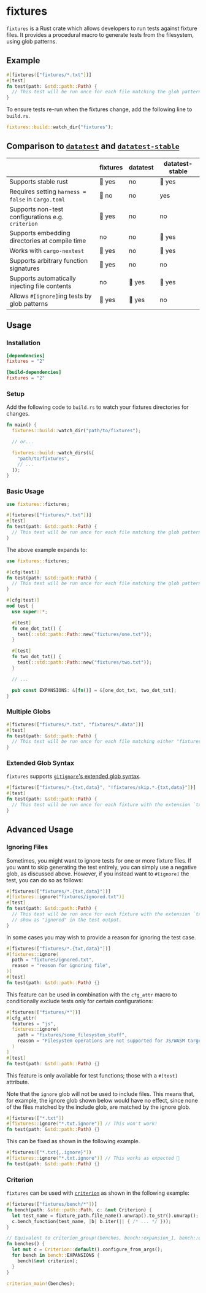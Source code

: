 # fixtures

`fixtures` is a Rust crate which allows developers to run tests against fixture files. It provides a procedural macro
to generate tests from the filesystem, using glob patterns.

## Example

```rs
#[fixtures(["fixtures/*.txt"])]
#[test]
fn test(path: &std::path::Path) {
  // This test will be run once for each file matching the glob pattern
}
```

To ensure tests re-run when the fixtures change, add the following line to `build.rs`.

```rs
fixtures::build::watch_dir("fixtures");
```

## Comparison to [`datatest`](https://github.com/commure/datatest) and [`datatest-stable`](https://crates.io/crates/datatest-stable)

|                                                    | fixtures | datatest | datatest-stable |
| -------------------------------------------------- | -------- | -------- | --------------- |
| Supports stable rust                               | 🏅 yes   | no       | 🏅 yes          |
| Requires setting `harness = false` in `Cargo.toml` | 🏅 no    | no       | yes             |
| Supports non-test configurations e.g. `criterion`  | 🏅 yes   | no       | no              |
| Supports embedding directories at compile time     | no       | no       | 🏅 yes          |
| Works with `cargo-nextest`                         | 🏅 yes   | no       | 🏅 yes          |
| Supports arbitrary function signatures             | 🏅 yes   | no       | no              |
| Supports automatically injecting file contents     | no       | 🏅 yes   | 🏅 yes          |
| Allows `#[ignore]`ing tests by glob patterns       | 🏅 yes   | 🏅 yes   | no              |

## Usage

### Installation

```toml
[dependencies]
fixtures = "2"

[build-dependencies]
fixtures = "2"
```

### Setup

Add the following code to `build.rs` to watch your fixtures directories for changes.

```rs
fn main() {
  fixtures::build::watch_dir("path/to/fixtures");

  // or...

  fixtures::build::watch_dirs(&[
    "path/to/fixtures",
    // ...
  ]);
}
```

### Basic Usage

```rs
use fixtures::fixtures;

#[fixtures(["fixtures/*.txt"])]
#[test]
fn test(path: &std::path::Path) {
  // This test will be run once for each file matching the glob pattern
}
```

The above example expands to:

```rs
use fixtures::fixtures;

#[cfg(test)]
fn test(path: &std::path::Path) {
  // This test will be run once for each file matching the glob pattern
}

#[cfg(test)]
mod test {
  use super::*;

  #[test]
  fn one_dot_txt() {
    test(::std::path::Path::new("fixtures/one.txt"));
  }

  #[test]
  fn two_dot_txt() {
    test(::std::path::Path::new("fixtures/two.txt"));
  }

  // ...

  pub const EXPANSIONS: &[fn()] = &[one_dot_txt, two_dot_txt];
}
```

### Multiple Globs

```rs
#[fixtures(["fixtures/*.txt", "fixtures/*.data"])]
#[test]
fn test(path: &std::path::Path) {
  // This test will be run once for each file matching either "fixtures/*.txt" or "fixtures/*.data"
}
```

### Extended Glob Syntax

`fixtures` supports [`gitignore`'s extended glob syntax](https://git-scm.com/docs/gitignore#_pattern_format).

```rs
#[fixtures(["fixtures/*.{txt,data}", "!fixtures/skip.*.{txt,data}"])]
#[test]
fn test(path: &std::path::Path) {
  // This test will be run once for each fixture with the extension `txt` or `data`, unless it is prefixed with `skip.`
}
```

## Advanced Usage

### Ignoring Files

Sometimes, you might want to ignore tests for one or more fixture files. If you want to skip generating the test
entirely, you can simply use a negative glob, as discussed above. However, if you instead want to `#[ignore]` the test,
you can do so as follows:

```rs
#[fixtures(["fixtures/*.{txt,data}"])]
#[fixtures::ignore("fixtures/ignored.txt")]
#[test]
fn test(path: &std::path::Path) {
  // This test will be run once for each fixture with the extension `txt` or `data`, except for `ignored.txt` which will
  // show as "ignored" in the test output.
}
```

In some cases you may wish to provide a reason for ignoring the test case.

```rs
#[fixtures(["fixtures/*.{txt,data}"])]
#[fixtures::ignore(
  path = "fixtures/ignored.txt",
  reason = "reason for ignoring file",
)]
#[test]
fn test(path: &std::path::Path) {}
```

This feature can be used in combination with the `cfg_attr` macro to conditionally exclude tests only for certain
configurations:

```rs
#[fixtures(["fixtures/*"])]
#[cfg_attr(
  features = "js",
  fixtures::ignore(
    path = "fixtures/some_filesystem_stuff",
    reason = "Filesystem operations are not supported for JS/WASM targets.",
  )
]
#[test]
fn test(path: &std::path::Path) {}
```

This feature is only available for test functions; those with a `#[test]` attribute.

Note that the `ignore` glob will not be used to include files. This means that, for example, the ignore glob shown below
would have no effect, since none of the files matched by the include glob, are matched by the ignore glob.

```rs
#[fixtures(["*.txt"])
#[fixtures::ignore("*.txt.ignore")] // This won't work!
fn test(path: &std::path::Path) {}
```

This can be fixed as shown in the following example.

```rs
#[fixtures(["*.txt{,.ignore}"])
#[fixtures::ignore("*.txt.ignore")] // This works as expected 🥳
fn test(path: &std::path::Path) {}
```

### Criterion

`fixtures` can be used with [`criterion`](https://github.com/bheisler/criterion.rs) as shown in the following example:

```rs
#[fixtures(["fixtures/bench/*"])]
fn bench(path: &std::path::Path, c: &mut Criterion) {
  let test_name = fixture_path.file_name().unwrap().to_str().unwrap();
  c.bench_function(test_name, |b| b.iter(|| { /* ... */ }));
}

// Equivalent to criterion_group!(benches, bench::expansion_1, bench::expansion_2, ...);
fn benches() {
  let mut c = Criterion::default().configure_from_args();
  for bench in bench::EXPANSIONS {
    bench(&mut criterion);
  }
}

criterion_main!(benches);
```
